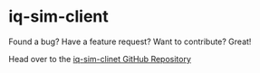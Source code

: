 # iq-sim-client

Found a bug? Have a feature request? Want to contribute? Great!&#x20;

Head over to the [iq-sim-clinet GitHub Repository](https://github.com/ericjohnson97/iq\_sim\_client)
